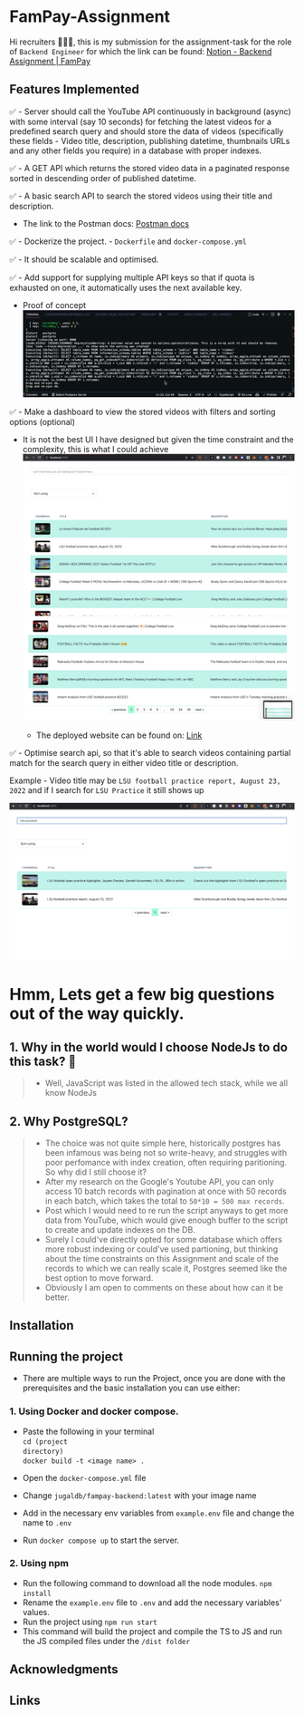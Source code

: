 # FamPay-Assignment

Hi recruiters 🙋🏻‍♂️, this is my submission for the assignment-task for the role of ```Backend Engineer``` for which the link can be found: [Notion - Backend Assignment | FamPay](https://www.notion.so/fampay/Backend-Assignment-FamPay-32aa100dbd8a4479878f174ad8f9d990)
## Features Implemented

✅ -  Server should call the YouTube API continuously in background (async) with some interval (say 10 seconds) for fetching the latest videos for a predefined search query and should store the data of videos (specifically these fields - Video title, description, publishing datetime, thumbnails URLs and any other fields you require) in a database with proper indexes.
 
✅ - A GET API which returns the stored video data in a paginated response sorted in descending order of published datetime.

✅ - A basic search API to search the stored videos using their title and description.

- The link to the Postman docs: [Postman docs](https://documenter.getpostman.com/view/10968840/VUqrPd4s)

✅ - Dockerize the project. - ```Dockerfile``` and ```docker-compose.yml```

✅ - It should be scalable and optimised.

✅ - Add support for supplying multiple API keys so that if quota is exhausted on one, it automatically uses the next available key.
- Proof of concept
  ![Demo](./assets/proof-of-concept.gif)


✅ - Make a dashboard to view the stored videos with filters and sorting options (optional)

- It is not the best UI I have designed but given the time constraint and the complexity, this is what I could achieve
  ![Demo](./assets/Home-page-1.png)
  ![Demo](./assets/Home-Page-2.png)


  - The deployed website can be found on: [Link](https://fampay-task.jugaldb.com)



✅ - Optimise search api, so that it's able to search videos containing partial match for the search query in either video title or description.

  Example - Video title may be ```LSU football practice report, August 23, 2022``` and if I search for ```LSU Practice``` it still shows up

  ![Demo](./assets/search-optimisation.png)

# Hmm, Lets get a few big questions out of the way quickly. 

## 1. Why in the world would I choose NodeJs to do this task? 🤯

>- Well, JavaScript was listed in the allowed tech stack, while we all know NodeJs


## 2. Why PostgreSQL? 

>- The choice was not quite simple here, historically postgres has been infamous was being not so write-heavy, and struggles with poor perfomance with index creation, often requiring paritioning. So why did I still choose it? 
>-  After my research on the Google's Youtube API, you can only access 10 batch records with pagination at once with 50 records in each batch, which takes the total to ```50*10 = 500 max records```. 
>-  Post which I would need to re run the script anyways to get more data from YouTube, which would give enough buffer to the script to create and update indexes on the DB.
>-  Surely I could've directly opted for some database which offers more robust indexing or could've used partioning, but thinking about the time constraints on this Assignment and scale of the records to which we can really scale it, Postgres seemed like the best option to move forward.
>-  Obviously I am open to comments on these about how can it be better. 

## Installation
## Running the project
- There are multiple ways to run the Project, once you are done with the prerequisites and the basic installation you can use either:

### 1. Using Docker and docker compose.
- Paste the following in your terminal <br>
<code>cd (project directory)</code><br>
```docker build -t <image name> .```<br>

- Open the ```docker-compose.yml``` file <br>
- Change ```jugaldb/fampay-backend:latest``` with your  image name
- Add in the necessary env variables from ```example.env``` file and change the name to ```.env```
- Run ```docker compose up``` to start the server.


### 2. Using npm

- Run the following command to download all the node modules.
```npm install```
- Rename the ```example.env``` file to ```.env``` and add the necessary variables' values.
- Run the project using 
```npm run start```
- This command will build the project and compile the TS to JS and run the JS compiled files under the ```/dist folder```

## Acknowledgments 
## Links